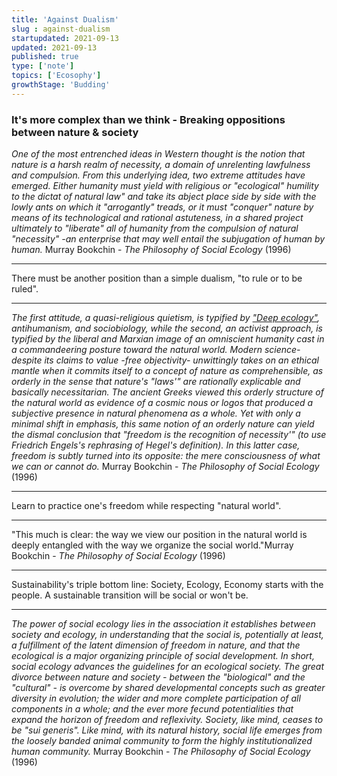 ```yaml
---
title: 'Against Dualism'
slug : against-dualism
startupdated: 2021-09-13
updated: 2021-09-13
published: true
type: ['note']
topics: ['Ecosophy']
growthStage: 'Budding'
---
```


### It's more complex than we think - Breaking oppositions between nature & society 

<Draft />

*One of the most entrenched ideas in Western thought is the notion that nature is a harsh realm of necessity, a domain of unrelenting lawfulness and compulsion. From this underlying idea, two extreme attitudes have emerged. Either humanity must yield with religious or "ecological" humility to the dictat of natural law" and take its abject place side by side with the lowly ants on which it "arrogantly" treads, or it must "conquer" nature by means of its technological and rational astuteness, in a shared project ultimately to "liberate" all of humanity from the compulsion of natural "necessity" -an enterprise that may well entail the subjugation of human by human.* <Footnote idName={1}>Murray Bookchin - *The Philosophy of Social Ecology* (1996)</Footnote>


---

There must be another position than a simple dualism, "to rule or to be ruled".

---

*The first attitude, a quasi-religious quietism, is typified by <a href="/deep-ecology">"Deep ecology"</a>, antihumanism, and sociobiology, while the second, an activist approach, is typified by the liberal and Marxian image of an omniscient humanity cast in a commandeering posture toward the natural world. Modern science-despite its claims to value -free objectivity- unwittingly takes on an ethical mantle when it commits itself to a concept of nature as comprehensible, as orderly in the sense that nature's "laws'" are rationally explicable and basically necessitarian. The ancient Greeks viewed this orderly structure of the natural world as evidence of a cosmic *nous* or *logos* that produced a subjective presence in natural phenomena as a whole. Yet with only a minimal shift in emphasis, this same notion of an orderly nature can yield the dismal conclusion that "freedom is the recognition of necessity'" (to use Friedrich Engels's rephrasing of Hegel's definition). In this latter case, freedom is subtly turned into its opposite: the mere consciousness of what we can or cannot do.* <Footnote idName={1}>Murray Bookchin - *The Philosophy of Social Ecology* (1996)</Footnote>

---

Learn to practice one's freedom while respecting "natural world".

---

 "This much is clear: the way we view our position in the natural world is deeply entangled with the way we organize the social world."<Footnote idName={1}>Murray Bookchin - *The Philosophy of Social Ecology* (1996)</Footnote>

---

Sustainability's triple bottom line: Society, Ecology, Economy starts with the people. A sustainable transition will be social or won't be. 

---

*The power of social ecology lies in the association it establishes between society and ecology, in understanding that the social is, potentially at least, a fulfillment of the latent dimension of freedom in nature, and that the ecological is a major organizing principle of social development. In short, social ecology advances the guidelines for an ecological society. The great divorce between nature and society - between the "biological" and the "cultural" - is overcome by shared developmental concepts such as greater diversity in evolution; the wider and more complete participation of all components in a whole; and the ever more fecund potentialities that expand the horizon of freedom and reflexivity. Society, like mind, ceases to be "sui generis". Like mind, with its natural history, social life emerges from the loosely banded animal community to form the highly institutionalized human community.* <Footnote idName={1}>Murray Bookchin - *The Philosophy of Social Ecology* (1996)</Footnote>

